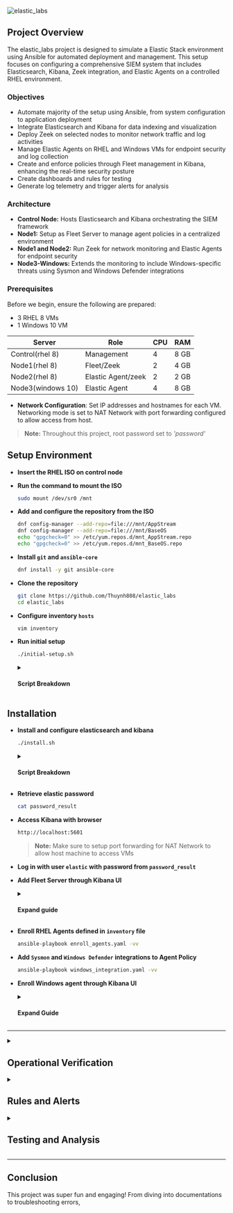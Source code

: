 ![elastic_labs](https://i.imgur.com/BsQNMcw.png)

## Project Overview
The elastic_labs project is designed to simulate a Elastic Stack environment using Ansible for automated deployment and management. This setup focuses on configuring a comprehensive SIEM system that includes Elasticsearch, Kibana, Zeek integration, and Elastic Agents on a controlled RHEL environment.

### Objectives
- Automate majority of the setup using Ansible, from system configuration to application deployment
- Integrate Elasticsearch and Kibana for data indexing and visualization
- Deploy Zeek on selected nodes to monitor network traffic and log activities
- Manage Elastic Agents on RHEL and Windows VMs for endpoint security and log collection
- Create and enforce policies through Fleet management in Kibana, enhancing the real-time security posture
- Create dashboards and rules for testing
- Generate log telemetry and trigger alerts for analysis

### Architecture
- **Control Node:** Hosts Elasticsearch and Kibana orchestrating the SIEM framework
- **Node1:** Setup as Fleet Server to manage agent policies in a centralized environment
- **Node1 and Node2:** Run Zeek for network monitoring and Elastic Agents for endpoint security
- **Node3-Windows:** Extends the monitoring to include Windows-specific threats using Sysmon and Windows Defender integrations

### Prerequisites
Before we begin, ensure the following are prepared:
- 3 RHEL 8 VMs
- 1 Windows 10 VM

| Server           | Role               | CPU | RAM  |
|------------------|--------------------|-----|------|
| Control(rhel 8)  | Management         | 4   | 8 GB |
| Node1(rhel 8)    | Fleet/Zeek         | 2   | 4 GB |     
| Node2(rhel 8)    | Elastic Agent/zeek | 2   | 2 GB |    
| Node3(windows 10)| Elastic Agent      | 4   | 8 GB |  

- **Network Configuration**: Set IP addresses and hostnames for each VM. Networking mode is set to NAT Network with port forwarding configured to allow access from host.

> **Note:** Throughout this project, root password set to *'password'*

## Setup Environment
- **Insert the RHEL ISO on control node**
  
- **Run the command to mount the ISO**
  
  ```bash
  sudo mount /dev/sr0 /mnt
  ```
- **Add and configure the repository from the ISO**
  
  ```bash
  dnf config-manager --add-repo=file:///mnt/AppStream
  dnf config-manager --add-repo=file:///mnt/BaseOS
  echo "gpgcheck=0" >> /etc/yum.repos.d/mnt_AppStream.repo
  echo "gpgcheck=0" >> /etc/yum.repos.d/mnt_BaseOS.repo
  ```
- **Install `git` and `ansible-core`**
  
  ```bash
  dnf install -y git ansible-core
  ```
- **Clone the repository**
  
  ```bash
  git clone https://github.com/Thuynh808/elastic_labs
  cd elastic_labs
  ```
- **Configure inventory `hosts`**
  
  ```bash
  vim inventory
  ```
- **Run initial setup**
  
  ```bash
  ./initial-setup.sh
  ```
  <details close>
  <summary> <h4>Script Breakdown</h4> </summary>
    
  - Install collections from requirements file
  - Generate root SSH keypair
  - Copy root public key to nodes
  - Configure /etc/hosts file for nodes
  - Setup ftp server on control node as repository
  - Add repo to nodes
  - Ensure python is installed on nodes
  - Use rhel-system-roles-timesync to synchronize all nodes 
  </details>
   
## Installation
- **Install and configure elasticsearch and kibana**
  ```bash
  ./install.sh
  ```
  <details close>
  <summary> <h4>Script Breakdown</h4> </summary>
    
  - Setup repositories for Elasticsearch and Kibana
  - Install Elasticsearch and Kibana
  - Open firewall ports for services
  - Set SELinux ports for services
  - Generate Elasticsearch token for Kibana
  - Enroll Kibana
  - Reset password for elastic user
  - Generate encryption keys for Kibana
  - Create Fleet server policy
  - Add Zeek integration policy
  - Add System logs/metrics integration policy
  - Adjust Kibana service file
  - Install Zeek on node1 and node2
  - Confirm services are up and running on necessary ports
  </details>
  
- **Retrieve elastic password**
  ```bash
  cat password_result
  ```
- **Access Kibana with browser**
  ```bash
  http://localhost:5601
  ```
  > **Note:** Make sure to setup port forwarding for NAT Network to allow host machine to access VMs

- **Log in with user `elastic` with password from `password_result`**

- **Add Fleet Server through Kibana UI**
  <details close>
  <summary> <h4>Expand guide</h4> </summary>
    
  - Navigate to Fleet and add Fleet Server <br><br>
  - Set Fleet Server host URL and generate service token <br><br>
  ![elastic_labs](https://i.imgur.com/ma5gQGk.png) <br><br>
  ![elastic_labs](https://i.imgur.com/jWWZ9tR.png) <br><br>
  - Copy provided command to install Fleet Server <br><br>
  ![elastic_labs](https://i.imgur.com/5A0a4lt.png) <br><br>
  - SSH into `node1` and execute the copied command <br><br>
  ![elastic_labs](https://i.imgur.com/jWWZ9tR.png) <br><br>
  ![elastic_labs](https://i.imgur.com/MNtyluj.png) <br><br>
  </details>
  
- **Enroll RHEL Agents defined in `inventory` file** <br>
  ```bash
  ansible-playbook enroll_agents.yaml -vv
  ```
- **Add `Sysmon` and `Windows Defender` integrations to Agent Policy** <br>
  ```bash
  ansible-playbook windows_integration.yaml -vv
  ```
- **Enroll Windows agent through Kibana UI**
  <details close>
  <summary> <h4>Expand Guide</h4> </summary>
    
  - Navigate to Fleet and add Agent <br><br>
  - Choose the Agent Policy and copy provided windows command to install and enroll Elastic Agent<br><br>
  > **Note:** Add `--insecure` to the command to trust self signed certificate
  
  ![elastic_labs](https://i.imgur.com/ZiXn1HF.png) <br><br>
  - Confirm Agent enrollment and incoming data <br><br>
  ![elastic_labs](https://i.imgur.com/rvHa3du.png) <br><br>
  </details>
---
<details close>
<summary> <h2>Operational Verification</h2> </summary>

**In this section, let's make sure our installation process was a success and all components are up and running.**
- **Confirm `/etc/hosts` on nodes** <br><br>
  ![elastic_labs](https://i.imgur.com/c1qDwOP.png) <br><br>
- **Synchronized time across all nodes** <br><br>
  ![elastic_labs](https://i.imgur.com/VuT455D.png) <br><br>
- **Elasticsearch and Kibana are running with no errors** <br><br>
  ![elastic_labs](https://i.imgur.com/R989tOf.png) <br><br>
- **Confirm `zeek` is running on node1 and node2** <br><br>
  ![elastic_labs](https://i.imgur.com/XxkUmrh.png) <br><br>
- **Through Kibana, verify agents are present** <br><br>
  ![elastic_labs](https://i.imgur.com/4QBdwlx.png) <br><br>
- **Verify Agent Policies** <br><br>
  ![elastic_labs](https://i.imgur.com/2TiUS90.png) <br><br>
- **Verify Integrations** <br><br>
  ![elastic_labs](https://i.imgur.com/CusSugk.png) <br><br>
  ![elastic_labs](https://i.imgur.com/pmdsl4F.png) <br><br>
- **Check health and integrations on individual nodes** <br><br>
  ![elastic_labs](https://i.imgur.com/d1MmB9J.png) <br><br>
  ![elastic_labs](https://i.imgur.com/AyL61bM.png) <br><br>
  ![elastic_labs](https://i.imgur.com/4VkiFN2.png) <br><br>
- **Verify logs are coming in from our integrations** <br><br>
  ![elastic_labs](https://i.imgur.com/yWOb8G2.png) <br><br>
  ![elastic_labs](https://i.imgur.com/3sodjob.png) <br><br>
  ![elastic_labs](https://i.imgur.com/kI9bWMd.png) <br><br>
</details>

<details close>
<summary> <h2>Rules and Alerts</h2> </summary>

**In this section, we'll create simple brute force rules to test our deployment.**
- **Navigate to Rules section and create new rule** <br><br>
  ![elastic_labs](https://i.imgur.com/shTjvgm.png) <br><br>
- **Specify custom query and threshold for our brute force rules** <br><br>
  ![elastic_labs](https://i.imgur.com/du2MhMY.png) <br><br>
- **Set MITRE ATT@CK tactics and techniques** <br><br>
  ![elastic_labs](https://i.imgur.com/xPR9xzv.png) <br><br>
- **Confirm our created brute force rules** <br><br>
  ![elastic_labs](https://i.imgur.com/NSlDson.png) <br><br>
  ![elastic_labs](https://i.imgur.com/nv4YgeR.png) <br><br>
  ![elastic_labs](https://i.imgur.com/EEtQr2A.png) <br><br>
</details>

<details close>
<summary> <h2>Testing and Analysis</h2> </summary>

  <details close>
  <summary> <h3>⚠️ Trigger Alerts</h3></summary>

  **Now let's trigger some alerts!**
  - **Using `ncrack` to generate SSH brute force attack on RHEL vm** <br><br>
    ![elastic_labs](https://i.imgur.com/vK1JoYV.png) <br><br>
  - **For the Windows vm, manually fail login attempts to trigger the RDP alert** <br><br>
  - **A dashboard is created to get a hollistic view and track our alerts** <br><br>
    ![elastic_labs](https://i.imgur.com/EV4uzWQ.png) <br><br>
  - **Navigating to our alerts page, we can see a few have been triggered** <br><br>
    ![elastic_labs](https://i.imgur.com/a7Qt0Vm.png) <br><br>
  </details>
  
  <details close>
  <summary> <h3>🔍 SSH Brute Force</h3></summary>

  - **Upon clicking on SSH Brute Force Alert, we can review the alert description and alert reason** <br><br>
    ![elastic_labs](https://i.imgur.com/wLa13aI.png) <br><br>
  - **Diving into our logs, we can see multiple entries where the `root` account failed `ssh_login` on `node2.streetrack.org`** <br><br>
    ![elastic_labs](https://i.imgur.com/j5FJaNw.png) <br><br>
    ![elastic_labs](https://i.imgur.com/QLnsC1r.png) <br><br>
  - **Here we can confirm details of the host thats been targeted, username, source IP, and process name** <br><br>
    ![elastic_labs](https://i.imgur.com/up3fC6O.png) <br><br>
    ![elastic_labs](https://i.imgur.com/VyUlfJF.png) <br><br>
  - **Diving into zeek logs, we can verify the network connection between the related IPs, ports used, and SSH client version** <br><br>
    ![elastic_labs](https://i.imgur.com/YrwhHkN.png) <br><br>
    ![elastic_labs](https://i.imgur.com/z0zvKcY.png) <br><br>
    ![elastic_labs](https://i.imgur.com/awD1lM1.png) <br><br>
  </details>

  <details close>
  <summary> <h3>🔍 RDP Brute force</h3></summary>

  - **Now let's take a look at the RDP Brute Force alert** <br><br>
    ![elastic_labs](https://i.imgur.com/51UlzWj.png) <br><br>
  - **Diving into our logs, we can see that `node3-windows` that's been targeted, as well as useful details in the message section** <br><br>
    ![elastic_labs](https://i.imgur.com/8NpXzch.png) <br><br>
    ![elastic_labs](https://i.imgur.com/CfyabM6.png) <br><br>
  - **Here we can confirm more details like failure reason, username and source IP** <br><br>
    ![elastic_labs](https://i.imgur.com/uBT7VJz.png) <br><br>
    ![elastic_labs](https://i.imgur.com/NfOaWOx.png) <br><br>
  - **Digging into zeek logs, we can verify the network connection between the related IPs, ports used, and the protocol used** <br><br>
    ![elastic_labs](https://i.imgur.com/PFIzDOn.png) <br><br>
    ![elastic_labs](https://i.imgur.com/rK4qch3.png) <br><br>
  </details>
  
</details>
  
---

  ## Conclusion

  This project was super fun and engaging! From diving into documentations to troubleshooting errors,  

